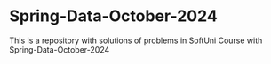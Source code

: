 # Spring-Data-October-2024
This is a repository with solutions of problems in SoftUni Course with Spring-Data-October-2024
